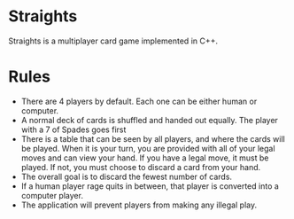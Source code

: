 # Straights

Straights is a multiplayer card game implemented in C++. 

# Rules
- There are 4 players by default. Each one can be either human or computer. 
- A normal deck of cards is shuffled and handed out equally. The player with a 7 of Spades goes first
- There is a table that can be seen by all players, and where the cards will be played. When it is your turn, 
you are provided with all of your legal moves and can view your hand. If you have a legal move, it must be played.
If not, you must choose to discard a card from your hand.
- The overall goal is to discard the fewest number of cards. 
- If a human player rage quits in between, that player is converted into a computer player. 
- The application will prevent players from making any illegal play.

